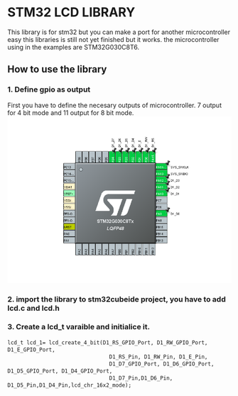 # STM32 LCD LIBRARY
This library is for stm32 but you can make a port for another microcontroller easy
this libraries is still not yet finished but it works.
the microcontroller using in the examples are STM32G030C8T6.


## How to use the library

### 1. Define gpio as output
First you have to define the necesary outputs of microcontroller.
7 output for 4 bit mode  and 11 output for 8 bit mode.
![Definene gpio as output in stm32cubemx](https://github.com/MrMustard/STM32-LCD/blob/main/EXAMPLES/LCD_16X2_8_BIT_MODE/pinout.png)

### 2. import the library to stm32cubeide project, you have to add lcd.c and lcd.h 
### 3. Create a lcd_t varaible and initialice it.

```
lcd_t lcd_1= lcd_create_4_bit(D1_RS_GPIO_Port, D1_RW_GPIO_Port, D1_E_GPIO_Port,
  								D1_RS_Pin, D1_RW_Pin, D1_E_Pin,
  								D1_D7_GPIO_Port, D1_D6_GPIO_Port, D1_D5_GPIO_Port, D1_D4_GPIO_Port,
  								D1_D7_Pin,D1_D6_Pin, D1_D5_Pin,D1_D4_Pin,lcd_chr_16x2_mode);

```


